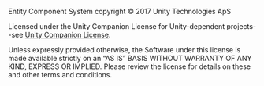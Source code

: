 Entity Component System copyright © 2017 Unity Technologies ApS

Licensed under the Unity Companion License for Unity-dependent projects--see [Unity Companion License](www.unity3d.com/legal/licenses/Unity_Companion_License). 

Unless expressly provided otherwise, the Software under this license is made available strictly on an “AS IS” BASIS WITHOUT WARRANTY OF ANY KIND, EXPRESS OR IMPLIED. Please review the license for details on these and other terms and conditions.
